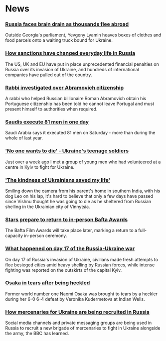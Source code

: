 # News
### [Russia faces brain drain as thousands flee abroad](https://www.bbc.com/news/world-europe-60697763)
Outside Georgia's parliament, Yevgeny Lyamin heaves boxes of clothes and food parcels onto a waiting truck bound for Ukraine. 
### [How sanctions have changed everyday life in Russia](https://www.bbc.com/news/world-europe-60647543)
The US, UK and EU have put in place unprecedented financial penalties on Russia over its invasion of Ukraine, and hundreds of international companies have pulled out of the country.
### [Rabbi investigated over Abramovich citizenship](https://www.bbc.com/news/world-europe-60724509)
A rabbi who helped Russian billionaire Roman Abramovich obtain his Portuguese citizenship has been told he cannot leave Portugal and must present himself to authorities when required.
### [Saudis execute 81 men in one day](https://www.bbc.com/news/world-middle-east-60722057)
Saudi Arabia says it executed 81 men on Saturday - more than during the whole of last year.
### ['No one wants to die' - Ukraine's teenage soldiers](https://www.bbc.com/news/world-europe-60724560)
Just over a week ago I met a group of young men who had volunteered at a centre in Kyiv to fight for Ukraine. 
### ['The kindness of Ukrainians saved my life'](https://www.bbc.com/news/world-asia-india-60650018)
Smiling down the camera from his parent's home in southern India, with his dog Leo on his lap, it's hard to believe that only a few days have passed since Vishnu thought he was going to die as he sheltered from Russian shelling in the Ukrainian city of Vinnytsia.
### [Stars prepare to return to in-person Bafta Awards](https://www.bbc.com/news/entertainment-arts-60675263)
The Bafta Film Awards will take place later, marking a return to a full-capacity in-person ceremony.
### [What happened on day 17 of the Russia-Ukraine war](https://www.bbc.com/news/world-europe-60723567)
On day 17 of Russia's invasion of Ukraine, civilians made fresh attempts to flee besieged cities amid heavy shelling by Russian forces, while intense fighting was reported on the outskirts of the capital Kyiv. 
### [Osaka in tears after being heckled](https://www.bbc.com/sport/tennis/60726023)
Former world number one Naomi Osaka was brought to tears by a heckler during her 6-0 6-4 defeat by Veronika Kudermetova at Indian Wells.
### [How mercenaries for Ukraine are being recruited in Russia](https://www.bbc.com/news/world-europe-60711211)
Social media channels and private messaging groups are being used in Russia to recruit a new brigade of mercenaries to fight in Ukraine alongside the army, the BBC has learned. 
